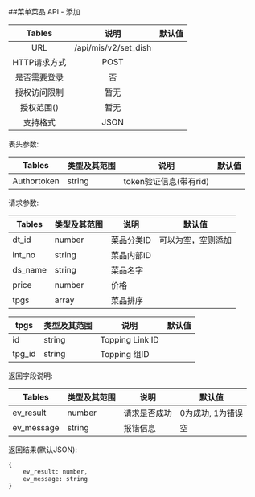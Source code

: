 ##菜单菜品 API - 添加


|    Tables    |         说明         | 默认值 |
| :----------: | :------------------: | :----: |
|     URL      | /api/mis/v2/set_dish |        |
| HTTP请求方式 |         POST         |        |
| 是否需要登录 |          否          |        |
| 授权访问限制 |         暂无         |        |
|  授权范围()  |         暂无         |        |
|   支持格式   |         JSON         |        |


表头参数:

| Tables      | 类型及其范围 | 说明        | 默认值  |
| ----------- | ------ | --------- | ---- |
| Authortoken | string | token验证信息(带有rid) |      |

请求参数:


| Tables  | 类型及其范围 | 说明     | 默认值  |
| ------- | ------ | ------ | ---- |
| dt_id   | number | 菜品分类ID |  可以为空，空则添加    |
| int_no  | string | 菜品内部ID |      |
| ds_name | string | 菜品名字   |      |
| price   | number | 价格     |      |
| tpgs    | array  | 菜品排序   |      |

| tpgs   | 类型及其范围 | 说明          | 默认值  |
| ------ | ------ | ----------- | ---- |
| id | string | Topping Link ID |      |
| tpg_id | string | Topping 组ID |      |

返回字段说明:

| Tables     | 类型及其范围 | 说明     | 默认值        |
| ---------- | ------ | ------ | ---------- |
| ev_result  | number | 请求是否成功 | 0为成功, 1为错误 |
| ev_message | string | 报错信息   | 空          |


返回结果(默认JSON):
```
{
    ev_result: number,
    ev_message: string
}
```